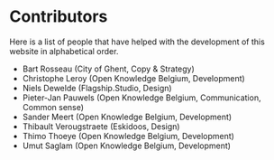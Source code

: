 # Contributors

Here is a list of people that have helped with the development of this website in alphabetical order.

* Bart Rosseau (City of Ghent, Copy & Strategy)
* Christophe Leroy (Open Knowledge Belgium, Development)
* Niels Dewelde (Flagship.Studio, Design)
* Pieter-Jan Pauwels (Open Knowledge Belgium, Communication, Common sense)
* Sander Meert (Open Knowledge Belgium, Development)
* Thibault Verougstraete (Eskidoos, Design)
* Thimo Thoeye (Open Knowledge Belgium, Development)
* Umut Saglam (Open Knowledge Belgium, Development)
